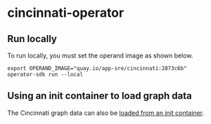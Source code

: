 # cincinnati-operator

## Run locally

To run locally, you must set the operand image as shown below.

```
export OPERAND_IMAGE="quay.io/app-sre/cincinnati:2873c6b" 
operator-sdk run --local
```

## Using an init container to load graph data

The Cincinnati graph data can also be [loaded from an init container](docs/graph-data-init-container.md).